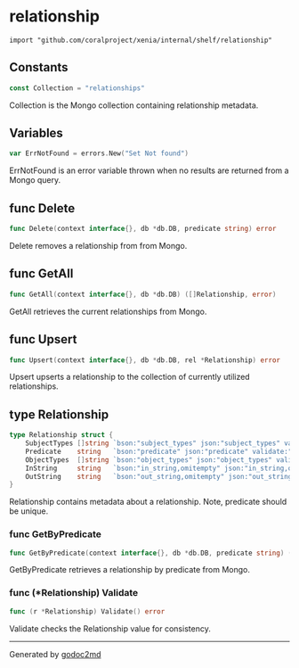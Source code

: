 
# relationship
    import "github.com/coralproject/xenia/internal/shelf/relationship"




## Constants
``` go
const Collection = "relationships"
```
Collection is the Mongo collection containing relationship metadata.


## Variables
``` go
var ErrNotFound = errors.New("Set Not found")
```
ErrNotFound is an error variable thrown when no results are returned from a Mongo query.


## func Delete
``` go
func Delete(context interface{}, db *db.DB, predicate string) error
```
Delete removes a relationship from from Mongo.


## func GetAll
``` go
func GetAll(context interface{}, db *db.DB) ([]Relationship, error)
```
GetAll retrieves the current relationships from Mongo.


## func Upsert
``` go
func Upsert(context interface{}, db *db.DB, rel *Relationship) error
```
Upsert upserts a relationship to the collection of currently utilized relationships.



## type Relationship
``` go
type Relationship struct {
    SubjectTypes []string `bson:"subject_types" json:"subject_types" validate:"required,min=1"`
    Predicate    string   `bson:"predicate" json:"predicate" validate:"required,min=2"`
    ObjectTypes  []string `bson:"object_types" json:"object_types" validate:"required,min=1"`
    InString     string   `bson:"in_string,omitempty" json:"in_string,omitempty"`
    OutString    string   `bson:"out_string,omitempty" json:"out_string,omitempty"`
}
```
Relationship contains metadata about a relationship.
Note, predicate should be unique.









### func GetByPredicate
``` go
func GetByPredicate(context interface{}, db *db.DB, predicate string) (*Relationship, error)
```
GetByPredicate retrieves a relationship by predicate from Mongo.




### func (\*Relationship) Validate
``` go
func (r *Relationship) Validate() error
```
Validate checks the Relationship value for consistency.









- - -
Generated by [godoc2md](http://godoc.org/github.com/davecheney/godoc2md)
